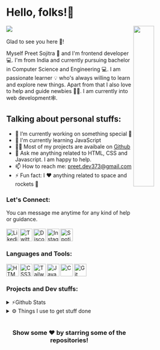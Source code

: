 # Hello, folks!👋

<img width="33%"  align="right" src="https://cdn.dribbble.com/users/600557/screenshots/3625204/untitled-1.gif" >

![](https://komarev.com/ghpvc/?username=Preet-Sojitra&label=Profile+Views) <br/> <br/>
Glad to see you here 🤩!

Myself Preet Sojitra 🙇 and I'm frontend developer💻. I'm from India and currently pursuing bachelor in Computer Science and Engineering 💻. I am passionate learner 💡 who's always willing to learn and explore new things. Apart from that I also love to help and guide newbies 👨‍💻. I am currently into web development🕸️.

## Talking about personal stuffs:

- 🔭 I’m currently working on something special 🤭 <br/>
- 🌱 I'm currently learning JavaScript <br/>
- 👨‍💻 Most of my projects are avaibale on [Github](https://github.com/Preet-Sojitra?tab=repositories) <br/>
- 💬 Ask me anything related to HTML, CSS and Javascript. I am happy to help. <br/>
- 📫 How to reach me: preet.dev373@gmail.com <br/>
- ⚡ Fun fact: I ❤️ anything related to space and rockets 🚀<br/>

### Let's Connect:

You can message me anytime for any kind of help or guidance. <br/><br/>
[<img align = "left" alt = "Likedin" width = "33px" src = "https://cdn-icons-png.flaticon.com/512/174/174857.png" />][linkedin]
[<img align = "left" alt = "Twitter" width = "33px" src = "https://cdn-icons-png.flaticon.com/512/733/733579.png" />][twitter]
[<img align = "left" alt = "Discord" width = "33px" src = "https://cdn-icons-png.flaticon.com/512/5968/5968756.png" />][discord]
[<img align = "left" alt = "Instagram" width = "33px" src = "https://cdn-icons-png.flaticon.com/512/1409/1409946.png" />][instagram]
[<img align = "left" alt = "Spotify" width = "33px" src = "https://cdn-icons-png.flaticon.com/512/2111/2111624.png" />][spotify] <br/>

[linkedin]: https://www.linkedin.com/in/preet-sojitra/
[twitter]: https://twitter.com/Preet_Sojitra03
[discord]: https://discord.gg/JJUP66SXck
[instagram]: https://www.instagram.com/preet.codes/
[spotify]: https://open.spotify.com/user/6jbhehd0zs66e78kpi1hmmlbc?si=Hq9p8VQfTHOc9pf3RIYpyg

#

### Languages and Tools:

[<img align = "left" alt = "HTML%" width = "33px" src = "https://cdn-icons-png.flaticon.com/512/174/174854.png" />][html5]
[<img align = "left" alt = "CSS3" width = "33px" src = "https://cdn-icons-png.flaticon.com/512/5968/5968242.png" />][css3]
[<img align = "left" alt = "TailwindCSS" width = "33px" src = "https://brandeps.com/icon-download/T/Tailwindcss-icon-vector-01.svg" />][tailwind]
[<img align = "left" alt = "JavaScript" width = "33px" src = "https://cdn-icons-png.flaticon.com/512/5968/5968292.png" />][js]
[<img align = "left" alt = "C" width = "33px" src = "https://img.icons8.com/color/452/c-programming.png" />][c]
[<img align = "left" alt = "Git" width = "33px" src = "https://img.icons8.com/color/344/git.png" />][git]
<br/>

[html5]: https://cdn-icons-png.flaticon.com/512/174/174854.png
[css3]: https://cdn-icons-png.flaticon.com/512/5968/5968242.png
[tailwind]: https://brandeps.com/icon-download/T/Tailwindcss-icon-vector-01.svg
[js]: https://cdn-icons-png.flaticon.com/512/5968/5968292.png
[c]: https://img.icons8.com/color/452/c-programming.png
[git]: https://img.icons8.com/color/344/git.png

#

### Projects and Dev stuffs:

<details>
<summary> ⚡Github Stats</summary>
<br/>

[![Anurag's GitHub stats](https://github-readme-stats.vercel.app/api?username=Preet-Sojitra&show_icons=true)](https://github.com/anuraghazra/github-readme-stats)
[![Top Langs](https://github-readme-stats.vercel.app/api/top-langs/?username=anuraghazra&layout=compact&card_width=280&langs_count=8)](https://github.com/anuraghazra/github-readme-stats)

</details>

<details>
<summary> ⚙️ Things I use to get stuff done</summary>
<br/>

- **OS:** Windows 10 <br/>
- **Laptop:** Dell Vostro (i5) <br/>
- **Broweser:** Firefox Web Browser </br>
- **Code Editor:** VSCode - The best editor out there <br/>
- **To Stay Updated:** Linkedin, Twitter and Medium<br/>
</details>

#

<h3 align = "center"> <b> Show some ❤️ by starring some of the repositories! </b> </h3>
